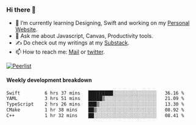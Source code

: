 ### Hi there 👋

- 🌱 I’m currently learning Designing, Swift and working on my [Personal Website](https://kvaishak.com/).
- 💬 Ask me about Javascript, Canvas,  Productivity tools. 
- :writing_hand: Do check out my writings at my [Substack](https://kvaishak.substack.com/).
- 📫 How to reach me: [Mail](mailto:vaishak.kaippanchery@gmail.com) or [twitter](https://twitter.com/kvaishack).

[![Peerlist](https://github-readme-badge.peerlist.io/api/vaishak)](https://peerlist.io/vaishak)

#### Weekly development breakdown

<!--START_SECTION:waka-->

```txt
Swift         6 hrs 37 mins   █████████░░░░░░░░░░░░░░░░   36.16 %
YAML          3 hrs 51 mins   █████▒░░░░░░░░░░░░░░░░░░░   21.09 %
TypeScript    2 hrs 26 mins   ███▒░░░░░░░░░░░░░░░░░░░░░   13.30 %
CMake         1 hr 38 mins    ██▒░░░░░░░░░░░░░░░░░░░░░░   08.92 %
C++           1 hr 32 mins    ██░░░░░░░░░░░░░░░░░░░░░░░   08.41 %
```

<!--END_SECTION:waka-->
